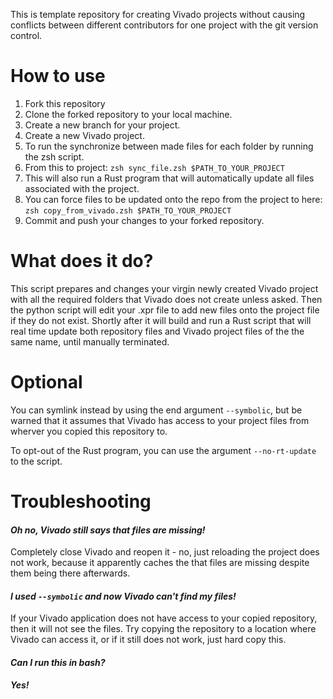 This is template repository for creating  Vivado projects without causing conflicts between different contributors for one project with the git version control.

# How to use

1. Fork this repository
2. Clone the forked repository to your local machine.
3. Create a new branch for your project.
4. Create a new Vivado project.
5. To run the synchronize between made files for each folder by running the zsh script.
6. From this to project: `zsh sync_file.zsh $PATH_TO_YOUR_PROJECT`
8. This will also run a Rust program that will automatically update all files associated with the project.
7. You can force files to be updated onto the repo from the project to here: `zsh copy_from_vivado.zsh $PATH_TO_YOUR_PROJECT`
6. Commit and push your changes to your forked repository.

# What does it do?

This script prepares and changes your virgin newly created Vivado project with all the required folders that Vivado does not create unless asked. Then the python script will edit your .xpr file to add new files onto the project file if they do not exist. Shortly after it will build and run a Rust script that will real time update both repository files and Vivado project files of the the same name, until manually terminated.

# Optional
You can symlink instead by using the end argument `--symbolic`, but be warned that 
it assumes that Vivado has access to your project files from wherver you copied this repository to.

To opt-out of the Rust program, you can use the argument `--no-rt-update` to the script.

# Troubleshooting

#### *Oh no, Vivado still says that files are missing!*
Completely close Vivado and reopen it - no, just reloading the project does not work, because it
apparently caches the that files are missing despite them being there afterwards.

#### *I used `--symbolic` and now Vivado can't find my files!*
If your Vivado application does not have access to your copied repository, then it will not see the files. Try copying the repository to a location where Vivado can access it, or if it still does not work, just hard copy this.

#### *Can I run this in bash?*

***Yes!***


